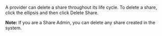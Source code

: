 
A provider can delete a share throughout its life cycle. To delete a share, click the ellipsis and then click Delete Share.

**Note:** If you are a Share Admin, you can delete any share created in the system.

